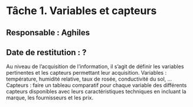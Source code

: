 # Tâche 1. Variables et capteurs
## Responsable : Aghiles
## Date de restitution : ?
Au niveau de l’acquisition de l’information, il s’agit de définir les variables pertinentes et les capteurs permettant leur acquisition.
Variables : température, humidité relative, taux de rosée, conductivité du sol, …
Capteurs : faire un tableau comparatif pour chaque variable des différents capteurs disponibles avec leurs caractéristiques techniques en incluant la marque, les fournisseurs et les prix.
